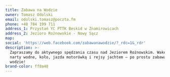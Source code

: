 ```yaml
---
title: Zabawa na Wodzie
owner: Tomasz Odolski
email: odolski.tomasz@poczta.fm
phone: +48 784 199 711
address_1: Przystań YC PTTK Beskid w Znamirowicach
address_2: Jezioro Rożnowskie - Nowy Sącz
map:
social: 'https://web.facebook.com/zabawanawodzie/?_rdc=1&_rdr'
description: >-
  Zapraszamy do aktywnego spędzania czasu nad Jeziorem Rożnowskim. Wakeboard,
  narty wodne, koło, jazda motorówką i rejsy jachtem – po prostu zabawa na
  wodzie!
brand-color: ff8a48
---
```

